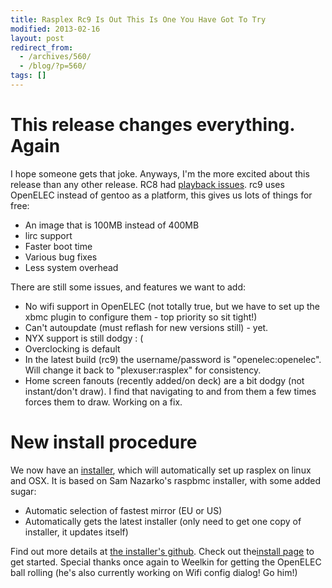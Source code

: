 ```yaml
---
title: Rasplex Rc9 Is Out This Is One You Have Got To Try
modified: 2013-02-16
layout: post
redirect_from:
  - /archives/560/
  - /blog/?p=560/
tags: []
---
```



This release changes everything. Again
======================================

I hope someone gets that joke. Anyways, I'm the more excited about this release than any other release. RC8 had [playback issues](https://trello.com/c/MCByIded). rc9 uses OpenELEC instead of gentoo as a platform, this gives us lots of things for free:

-   An image that is 100MB instead of 400MB
-   lirc support
-   Faster boot time
-   Various bug fixes
-   Less system overhead

There are still some issues, and features we want to add:

-   No wifi support in OpenELEC (not totally true, but we have to set up the xbmc plugin to configure them - top priority so sit tight!)
-   Can't autoupdate (must reflash for new versions still) - yet.
-   NYX support is still dodgy : (
-   Overclocking is default
-   In the latest build (rc9) the username/password is "openelec:openelec". Will change it back to "plexuser:rasplex" for consistency.
-   Home screen fanouts (recently added/on deck) are a bit dodgy (not instant/don't draw). I find that navigating to and from them a few times forces them to draw. Working on a fix.

New install procedure
=====================

We now have an [installer](https://raw.github.com/dalehamel/rasplex-installer/master/getrasplex.py), which will automatically set up rasplex on linux and OSX. It is based on Sam Nazarko's raspbmc installer, with some added sugar:

-   Automatic selection of fastest mirror (EU or US)
-   Automatically gets the latest installer (only need to get one copy of installer, it updates itself)

Find out more details at [the installer's github](https://github.com/dalehamel/rasplex-installer). Check out the[install page](http://blog.srvthe.net/get-rasplex "Get rasplex") to get started. Special thanks once again to Weelkin for getting the OpenELEC ball rolling (he's also currently working on Wifi config dialog! Go him!)
